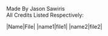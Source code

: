 Made By Jason Sawiris <br>
All Credits Listed Respectively:

|Name|File|
|name1|file1|
|name2|file2|
